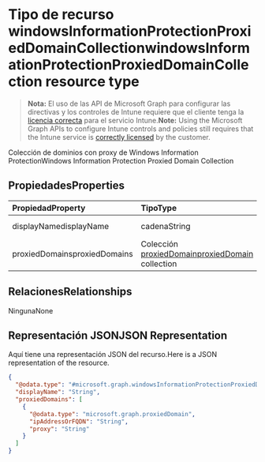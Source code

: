 # <a name="windowsinformationprotectionproxieddomaincollection-resource-type"></a><span data-ttu-id="51f7d-101">Tipo de recurso windowsInformationProtectionProxiedDomainCollection</span><span class="sxs-lookup"><span data-stu-id="51f7d-101">windowsInformationProtectionProxiedDomainCollection resource type</span></span>

> <span data-ttu-id="51f7d-102">**Nota:** El uso de las API de Microsoft Graph para configurar las directivas y los controles de Intune requiere que el cliente tenga la [licencia correcta](https://go.microsoft.com/fwlink/?linkid=839381) para el servicio Intune.</span><span class="sxs-lookup"><span data-stu-id="51f7d-102">**Note:** Using the Microsoft Graph APIs to configure Intune controls and policies still requires that the Intune service is [correctly licensed](https://go.microsoft.com/fwlink/?linkid=839381) by the customer.</span></span>

<span data-ttu-id="51f7d-103">Colección de dominios con proxy de Windows Information Protection</span><span class="sxs-lookup"><span data-stu-id="51f7d-103">Windows Information Protection Proxied Domain Collection</span></span>
## <a name="properties"></a><span data-ttu-id="51f7d-104">Propiedades</span><span class="sxs-lookup"><span data-stu-id="51f7d-104">Properties</span></span>
|<span data-ttu-id="51f7d-105">Propiedad</span><span class="sxs-lookup"><span data-stu-id="51f7d-105">Property</span></span>|<span data-ttu-id="51f7d-106">Tipo</span><span class="sxs-lookup"><span data-stu-id="51f7d-106">Type</span></span>|<span data-ttu-id="51f7d-107">Descripción</span><span class="sxs-lookup"><span data-stu-id="51f7d-107">Description</span></span>|
|:---|:---|:---|
|<span data-ttu-id="51f7d-108">displayName</span><span class="sxs-lookup"><span data-stu-id="51f7d-108">displayName</span></span>|<span data-ttu-id="51f7d-109">cadena</span><span class="sxs-lookup"><span data-stu-id="51f7d-109">String</span></span>|<span data-ttu-id="51f7d-110">Nombre para mostrar</span><span class="sxs-lookup"><span data-stu-id="51f7d-110">Display name</span></span>|
|<span data-ttu-id="51f7d-111">proxiedDomains</span><span class="sxs-lookup"><span data-stu-id="51f7d-111">proxiedDomains</span></span>|<span data-ttu-id="51f7d-112">Colección [proxiedDomain](../resources/intune_mam_proxieddomain.md)</span><span class="sxs-lookup"><span data-stu-id="51f7d-112">[proxiedDomain](../resources/intune_mam_proxieddomain.md) collection</span></span>|<span data-ttu-id="51f7d-113">Conjunto de dominios con proxy</span><span class="sxs-lookup"><span data-stu-id="51f7d-113">Collection of proxied domains</span></span>|

## <a name="relationships"></a><span data-ttu-id="51f7d-114">Relaciones</span><span class="sxs-lookup"><span data-stu-id="51f7d-114">Relationships</span></span>
<span data-ttu-id="51f7d-115">Ninguna</span><span class="sxs-lookup"><span data-stu-id="51f7d-115">None</span></span>
## <a name="json-representation"></a><span data-ttu-id="51f7d-116">Representación JSON</span><span class="sxs-lookup"><span data-stu-id="51f7d-116">JSON Representation</span></span>
<span data-ttu-id="51f7d-117">Aquí tiene una representación JSON del recurso.</span><span class="sxs-lookup"><span data-stu-id="51f7d-117">Here is a JSON representation of the resource.</span></span>
<!-- {
  "blockType": "resource",
  "keyProperty": "id",
  "@odata.type": "microsoft.graph.windowsInformationProtectionProxiedDomainCollection"
}
-->
``` json
{
  "@odata.type": "#microsoft.graph.windowsInformationProtectionProxiedDomainCollection",
  "displayName": "String",
  "proxiedDomains": [
    {
      "@odata.type": "microsoft.graph.proxiedDomain",
      "ipAddressOrFQDN": "String",
      "proxy": "String"
    }
  ]
}
```



